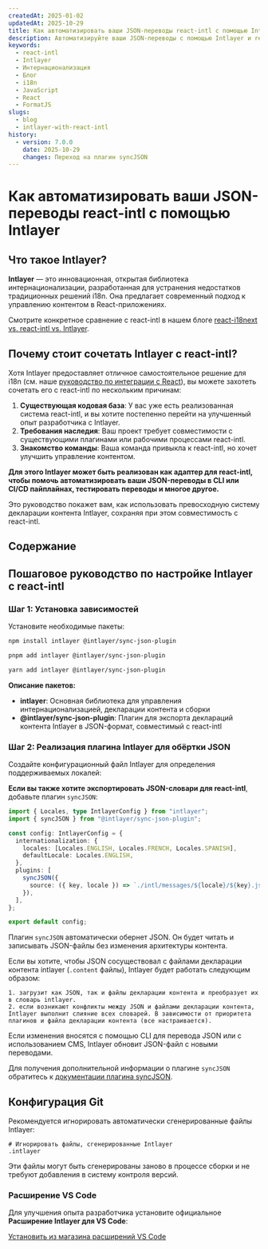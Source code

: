 ```yaml
---
createdAt: 2025-01-02
updatedAt: 2025-10-29
title: Как автоматизировать ваши JSON-переводы react-intl с помощью Intlayer
description: Автоматизируйте ваши JSON-переводы с помощью Intlayer и react-intl для улучшенной интернационализации в React-приложениях.
keywords:
  - react-intl
  - Intlayer
  - Интернационализация
  - Блог
  - i18n
  - JavaScript
  - React
  - FormatJS
slugs:
  - blog
  - intlayer-with-react-intl
history:
  - version: 7.0.0
    date: 2025-10-29
    changes: Переход на плагин syncJSON
---
```


# Как автоматизировать ваши JSON-переводы react-intl с помощью Intlayer

## Что такое Intlayer?

**Intlayer** — это инновационная, открытая библиотека интернационализации, разработанная для устранения недостатков традиционных решений i18n. Она предлагает современный подход к управлению контентом в React-приложениях.

Смотрите конкретное сравнение с react-intl в нашем блоге [react-i18next vs. react-intl vs. Intlayer](https://github.com/aymericzip/intlayer/blob/main/docs/blog/ru/react-i18next_vs_react-intl_vs_intlayer.md).

## Почему стоит сочетать Intlayer с react-intl?

Хотя Intlayer предоставляет отличное самостоятельное решение для i18n (см. наше [руководство по интеграции с React](https://github.com/aymericzip/intlayer/blob/main/docs/docs/ru/intlayer_with_vite+react.md)), вы можете захотеть сочетать его с react-intl по нескольким причинам:

1. **Существующая кодовая база**: У вас уже есть реализованная система react-intl, и вы хотите постепенно перейти на улучшенный опыт разработчика с Intlayer.
2. **Требования наследия**: Ваш проект требует совместимости с существующими плагинами или рабочими процессами react-intl.
3. **Знакомство команды**: Ваша команда привыкла к react-intl, но хочет улучшить управление контентом.

**Для этого Intlayer может быть реализован как адаптер для react-intl, чтобы помочь автоматизировать ваши JSON-переводы в CLI или CI/CD пайплайнах, тестировать переводы и многое другое.**

Это руководство покажет вам, как использовать превосходную систему декларации контента Intlayer, сохраняя при этом совместимость с react-intl.

## Содержание

<TOC/>

## Пошаговое руководство по настройке Intlayer с react-intl

### Шаг 1: Установка зависимостей

Установите необходимые пакеты:

```bash packageManager="npm"
npm install intlayer @intlayer/sync-json-plugin
```

```bash packageManager="pnpm"
pnpm add intlayer @intlayer/sync-json-plugin
```

```bash packageManager="yarn"
yarn add intlayer @intlayer/sync-json-plugin
```

**Описание пакетов:**

- **intlayer**: Основная библиотека для управления интернационализацией, декларации контента и сборки
- **@intlayer/sync-json-plugin**: Плагин для экспорта деклараций контента Intlayer в JSON-формат, совместимый с react-intl

### Шаг 2: Реализация плагина Intlayer для обёртки JSON

Создайте конфигурационный файл Intlayer для определения поддерживаемых локалей:

**Если вы также хотите экспортировать JSON-словари для react-intl**, добавьте плагин `syncJSON`:

```typescript fileName="intlayer.config.ts"
import { Locales, type IntlayerConfig } from "intlayer";
import { syncJSON } from "@intlayer/sync-json-plugin";

const config: IntlayerConfig = {
  internationalization: {
    locales: [Locales.ENGLISH, Locales.FRENCH, Locales.SPANISH],
    defaultLocale: Locales.ENGLISH,
  },
  plugins: [
    syncJSON({
      source: ({ key, locale }) => `./intl/messages/${locale}/${key}.json`,
    }),
  ],
};

export default config;
```

Плагин `syncJSON` автоматически обернет JSON. Он будет читать и записывать JSON-файлы без изменения архитектуры контента.

Если вы хотите, чтобы JSON сосуществовал с файлами декларации контента intlayer (`.content` файлы), Intlayer будет работать следующим образом:

    1. загрузит как JSON, так и файлы декларации контента и преобразует их в словарь intlayer.
    2. если возникают конфликты между JSON и файлами декларации контента, Intlayer выполнит слияние всех словарей. В зависимости от приоритета плагинов и файла декларации контента (все настраивается).

Если изменения вносятся с помощью CLI для перевода JSON или с использованием CMS, Intlayer обновит JSON-файл с новыми переводами.

Для получения дополнительной информации о плагине `syncJSON` обратитесь к [документации плагина syncJSON](https://github.com/aymericzip/intlayer/blob/main/docs/docs/ru/plugins/sync-json.md).

## Конфигурация Git

Рекомендуется игнорировать автоматически сгенерированные файлы Intlayer:

```plaintext fileName=".gitignore"
# Игнорировать файлы, сгенерированные Intlayer
.intlayer
```

Эти файлы могут быть сгенерированы заново в процессе сборки и не требуют добавления в систему контроля версий.

### Расширение VS Code

Для улучшения опыта разработчика установите официальное **Расширение Intlayer для VS Code**:

[Установить из магазина расширений VS Code](https://marketplace.visualstudio.com/items?itemName=intlayer.intlayer-vs-code-extension)
